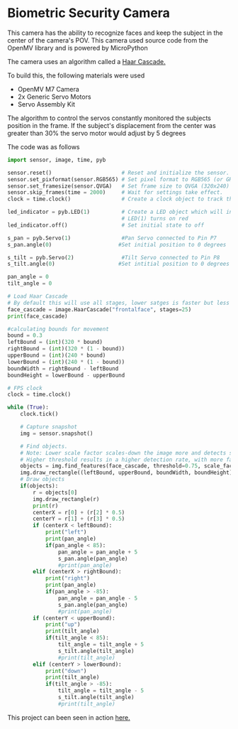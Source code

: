 # Biometric Security Camera

This camera has the ability to recognize faces and keep the subject in the center of the camera's POV. This camera used source code from the OpenMV library and is powered by MicroPython

The camera uses an algorithm called a [Haar Cascade.](http://www.willberger.org/cascade-haar-explained/)

To build this, the following materials were used
- OpenMV M7 Camera
- 2x Generic Servo Motors
- Servo Assembly Kit

The algorithm to control the servos constantly monitored the subjects position in the frame. If the subject's displacement from the center was greater than 30% the servo motor would adjust by 5 degrees

The code was as follows
```python
import sensor, image, time, pyb

sensor.reset()                      # Reset and initialize the sensor.
sensor.set_pixformat(sensor.RGB565) # Set pixel format to RGB565 (or GRAYSCALE)
sensor.set_framesize(sensor.QVGA)   # Set frame size to QVGA (320x240)
sensor.skip_frames(time = 2000)     # Wait for settings take effect.
clock = time.clock()                # Create a clock object to track the FPS.

led_indicator = pyb.LED(1)          # Create a LED object which will indicate when camera on/off
                                    # LED(1) turns on red
led_indicator.off()                 # Set initial state to off

s_pan = pyb.Servo(1)                #Pan Servo connected to Pin P7
s_pan.angle(0)                     #Set initial position to 0 degrees

s_tilt = pyb.Servo(2)               #Tilt Servo connected to Pin P8
s_tilt.angle(0)                    #Set intitial position to 0 degrees

pan_angle = 0
tilt_angle = 0

# Load Haar Cascade
# By default this will use all stages, lower satges is faster but less accurate.
face_cascade = image.HaarCascade("frontalface", stages=25)
print(face_cascade)

#calculating bounds for movement
bound = 0.3
leftBound = (int)(320 * bound)
rightBound = (int)(320 * (1 - bound))
upperBound = (int)(240 * bound)
lowerBound = (int)(240 * (1 - bound))
boundWidth = rightBound - leftBound
boundHeight = lowerBound - upperBound

# FPS clock
clock = time.clock()

while (True):
    clock.tick()

    # Capture snapshot
    img = sensor.snapshot()

    # Find objects.
    # Note: Lower scale factor scales-down the image more and detects smaller objects.
    # Higher threshold results in a higher detection rate, with more false positives.
    objects = img.find_features(face_cascade, threshold=0.75, scale_factor=1.25)
    img.draw_rectangle((leftBound, upperBound, boundWidth, boundHeight))
    # Draw objects
    if(objects):
        r = objects[0]
        img.draw_rectangle(r)
        print(r)
        centerX = r[0] + (r[2] * 0.5)
        centerY = r[1] + (r[3] * 0.5)
        if (centerX < leftBound):
            print("left")
            print(pan_angle)
            if(pan_angle < 85):
                pan_angle = pan_angle + 5
                s_pan.angle(pan_angle)
                #print(pan_angle)
        elif (centerX > rightBound):
            print("right")
            print(pan_angle)
            if(pan_angle > -85):
                pan_angle = pan_angle - 5
                s_pan.angle(pan_angle)
                #print(pan_angle)
        if (centerY < upperBound):
            print("up")
            print(tilt_angle)
            if(tilt_angle < 85):
                tilt_angle = tilt_angle + 5
                s_tilt.angle(tilt_angle)
                #print(tilt_angle)
        elif (centerY > lowerBound):
            print("down")
            print(tilt_angle)
            if(tilt_angle > -85):
                tilt_angle = tilt_angle - 5
                s_tilt.angle(tilt_angle)
                #print(tilt_angle)
```
This project can been seen in action [here.](https://www.youtube.com/watch?v=n2Ev9zE0rto)
